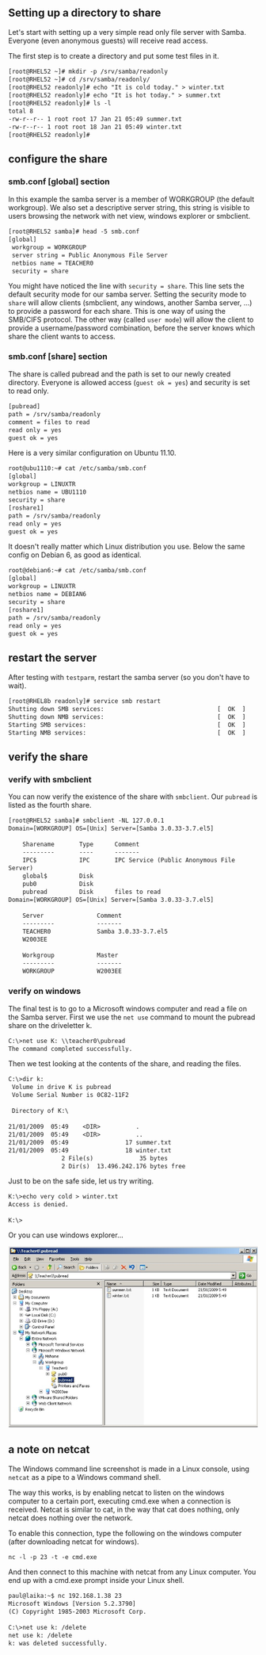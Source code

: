 ## Setting up a directory to share

Let\'s start with setting up a very simple read only file server with
Samba. Everyone (even anonymous guests) will receive read access.

The first step is to create a directory and put some test files in it.

    [root@RHEL52 ~]# mkdir -p /srv/samba/readonly
    [root@RHEL52 ~]# cd /srv/samba/readonly/
    [root@RHEL52 readonly]# echo "It is cold today." > winter.txt
    [root@RHEL52 readonly]# echo "It is hot today." > summer.txt
    [root@RHEL52 readonly]# ls -l
    total 8
    -rw-r--r-- 1 root root 17 Jan 21 05:49 summer.txt
    -rw-r--r-- 1 root root 18 Jan 21 05:49 winter.txt
    [root@RHEL52 readonly]#

## configure the share

### smb.conf \[global\] section

In this example the samba server is a member of WORKGROUP (the default
workgroup). We also set a descriptive server string, this
string is visible to users browsing the network with net view, windows
explorer or smbclient.

    [root@RHEL52 samba]# head -5 smb.conf
    [global]
     workgroup = WORKGROUP
     server string = Public Anonymous File Server
     netbios name = TEACHER0
     security = share

You might have noticed the line with `security = share`.
This line sets the default security mode for our samba server. Setting
the security mode to `share` will allow clients (smbclient, any windows,
another Samba server, \...) to provide a password for each share. This
is one way of using the SMB/CIFS protocol. The other way (called
`user mode`) will allow the client to provide a username/password
combination, before the server knows which share the client wants to
access.

### smb.conf \[share\] section

The share is called pubread and the path is set to our newly created
directory. Everyone is allowed access (`guest ok = yes`)
and security is set to read only.

    [pubread]
    path = /srv/samba/readonly
    comment = files to read
    read only = yes
    guest ok = yes
            

Here is a very similar configuration on Ubuntu 11.10.

    root@ubu1110:~# cat /etc/samba/smb.conf
    [global]
    workgroup = LINUXTR
    netbios name = UBU1110
    security = share
    [roshare1]
    path = /srv/samba/readonly
    read only = yes
    guest ok = yes

It doesn\'t really matter which Linux distribution you use. Below the
same config on Debian 6, as good as identical.

    root@debian6:~# cat /etc/samba/smb.conf
    [global]
    workgroup = LINUXTR
    netbios name = DEBIAN6
    security = share
    [roshare1]
    path = /srv/samba/readonly
    read only = yes
    guest ok = yes

## restart the server

After testing with `testparm`, restart the samba server (so you don\'t
have to wait).

    [root@RHEL8b readonly]# service smb restart
    Shutting down SMB services:                                [  OK  ]
    Shutting down NMB services:                                [  OK  ]
    Starting SMB services:                                     [  OK  ]
    Starting NMB services:                                     [  OK  ]

## verify the share

### verify with smbclient

You can now verify the existence of the share with
`smbclient`. Our `pubread` is listed as the fourth share.

    [root@RHEL52 samba]# smbclient -NL 127.0.0.1
    Domain=[WORKGROUP] OS=[Unix] Server=[Samba 3.0.33-3.7.el5]

        Sharename       Type      Comment
        ---------       ----      -------
        IPC$            IPC       IPC Service (Public Anonymous File Server)
        global$         Disk 
        pub0            Disk 
        pubread         Disk      files to read
    Domain=[WORKGROUP] OS=[Unix] Server=[Samba 3.0.33-3.7.el5]

        Server               Comment
        ---------            -------
        TEACHER0             Samba 3.0.33-3.7.el5
        W2003EE 

        Workgroup            Master
        ---------            -------
        WORKGROUP            W2003EE

### verify on windows

The final test is to go to a Microsoft windows computer and read a file
on the Samba server. First we use the `net use` command to
mount the pubread share on the driveletter k.

    C:\>net use K: \\teacher0\pubread
    The command completed successfully.

Then we test looking at the contents of the share, and reading the
files.

    C:\>dir k:
     Volume in drive K is pubread
     Volume Serial Number is 0C82-11F2

     Directory of K:\

    21/01/2009  05:49    <DIR>          .
    21/01/2009  05:49    <DIR>          ..
    21/01/2009  05:49                17 summer.txt
    21/01/2009  05:49                18 winter.txt
                   2 File(s)             35 bytes
                   2 Dir(s)  13.496.242.176 bytes free

Just to be on the safe side, let us try writing.

    K:\>echo very cold > winter.txt
    Access is denied.

    K:\>

Or you can use windows explorer\...

![](images/sambareadonly.jpg)

## a note on netcat

The Windows command line screenshot is made in a Linux console, using
`netcat` as a pipe to a Windows command shell.

The way this works, is by enabling netcat to listen on the windows
computer to a certain port, executing cmd.exe when a connection is
received. Netcat is similar to cat, in the way that cat does nothing,
only netcat does nothing over the network.

To enable this connection, type the following on the windows computer
(after downloading netcat for windows).

    nc -l -p 23 -t -e cmd.exe

And then connect to this machine with netcat from any Linux computer.
You end up with a cmd.exe prompt inside your Linux shell.

    paul@laika:~$ nc 192.168.1.38 23
    Microsoft Windows [Version 5.2.3790]
    (C) Copyright 1985-2003 Microsoft Corp.

    C:\>net use k: /delete
    net use k: /delete
    k: was deleted successfully.
